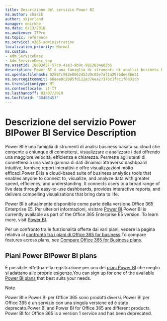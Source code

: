 ```yaml
---
title: Descrizione del servizio Power BI
ms.author: sharik
author: skjerland
manager: mnirkhe
ms.date: 6/13/2018
ms.audience: ITPro
ms.topic: reference
ms.service: o365-administration
localization_priority: Normal
ms.custom:
- Adm_ServiceDesc
- Adm_ServiceDesc_top
ms.assetid: 18093d57-57c0-41e3-9b9c-9812634e03b5
description: Power BI è una famiglia di strumenti di analisi business basata su cloud che consente a chiunque di connettersi, visualizzare e analizzare i dati offrendo una maggiore velocità, efficienza e chiarezza. Permette agli utenti di connettersi a una vasta gamma di dati dinamici attraverso dashboard intuitive, fornisce report interattivi e offre visualizzazioni molto efficaci.
ms.openlocfilehash: 0288fc982e8662d52d9c05e7a71a2976dee8be31
ms.sourcegitcommit: 68eee0c2885fd112e37eea27370c3f8c1f0831cb
ms.translationtype: MT
ms.contentlocale: it-IT
ms.lasthandoff: 03/07/2019
ms.locfileid: "30466453"
---
```

# <a name="power-bi-service-description"></a><span data-ttu-id="12bf0-104">Descrizione del servizio Power BI</span><span class="sxs-lookup"><span data-stu-id="12bf0-104">Power BI Service Description</span></span>

<span data-ttu-id="12bf0-p102">Power BI è una famiglia di strumenti di analisi business basata su cloud che consente a chiunque di connettersi, visualizzare e analizzare i dati offrendo una maggiore velocità, efficienza e chiarezza. Permette agli utenti di connettersi a una vasta gamma di dati dinamici attraverso dashboard intuitive, fornisce report interattivi e offre visualizzazioni molto efficaci.</span><span class="sxs-lookup"><span data-stu-id="12bf0-p102">Power BI is a cloud-based suite of business analytics tools that enables anyone to connect to, visualize, and analyze data with greater speed, efficiency, and understanding. It connects users to a broad range of live data through easy-to-use dashboards, provides interactive reports, and delivers compelling visualizations that bring data to life.</span></span>
  
<span data-ttu-id="12bf0-p103">Power BI è attualmente disponibile come parte della versione Office 365 Enterprise E5. Per ulteriori informazioni, visitare [Power BI](https://powerbi.microsoft.com/).</span><span class="sxs-lookup"><span data-stu-id="12bf0-p103">Power BI is currently available as part of the Office 365 Enterprise E5 version. To learn more, visit [Power BI](https://powerbi.microsoft.com/).</span></span>
  
<span data-ttu-id="12bf0-109">Per un confronto tra le funzionalità offerte dai vari piani, vedere la pagina relativa al [confronto tra i piani di Office 365 for business](http://go.microsoft.com/fwlink/?LinkID=799177&amp;clcid=0x409).</span><span class="sxs-lookup"><span data-stu-id="12bf0-109">To compare features across plans, see [Compare Office 365 for Business plans](http://go.microsoft.com/fwlink/?LinkID=799177&amp;clcid=0x409).</span></span>
  
## <a name="power-bi-plans"></a><span data-ttu-id="12bf0-110">Piani Power BI</span><span class="sxs-lookup"><span data-stu-id="12bf0-110">Power BI plans</span></span>
<span data-ttu-id="12bf0-111"><a name="BKMK_PowerBIPlans"> </a></span><span class="sxs-lookup"><span data-stu-id="12bf0-111"></span></span>

<span data-ttu-id="12bf0-112">È possibile effettuare la registrazione per uno dei [piani Power BI](https://go.microsoft.com/fwlink/?LinkID=786854) che meglio si adattano alle proprie esigenze.</span><span class="sxs-lookup"><span data-stu-id="12bf0-112">You can sign up for one of the available [Power BI plans](https://go.microsoft.com/fwlink/?LinkID=786854) that best suits your needs.</span></span> 
  
> [!NOTE]
> <span data-ttu-id="12bf0-p104">Power BI e Power BI per Office 365 sono prodotti diversi. Power BI per Office 365 è un servizio con una singola versione ed è stato deprecato.</span><span class="sxs-lookup"><span data-stu-id="12bf0-p104">Power BI and Power BI for Office 365 are different products. Power BI for Office 365 is a version 1 service and has been deprecated.</span></span> 
  

